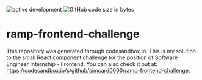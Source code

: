 ![active development](https://img.shields.io/badge/active%20dev-no-red.svg)
![GitHub code size in bytes](https://img.shields.io/github/languages/code-size/simcard0000/ramp-frontend-challenge.svg)
# ramp-frontend-challenge

This repository was generated through codesandbox.io. This is my solution to the small React component challenge for the position of Software Engineer Internship - Frontend. You can also check it out at: https://codesandbox.io/s/github/simcard0000/ramp-frontend-challenge.
